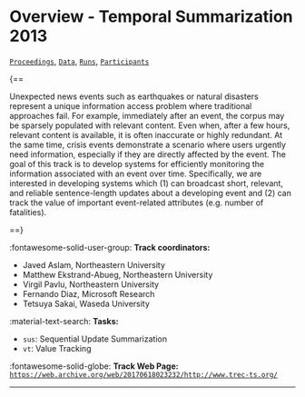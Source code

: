# Overview - Temporal Summarization 2013

[`Proceedings`](./proceedings.md), [`Data`](./data.md), [`Runs`](./runs.md), [`Participants`](./participants.md)

{==

Unexpected news events such as earthquakes or natural disasters represent a unique information access problem where traditional approaches fail. For example, immediately after an event, the corpus may be sparsely populated with relevant content. Even when, after a few hours, relevant content is available, it is often inaccurate or highly redundant. At the same time, crisis events demonstrate a scenario where users urgently need information, especially if they are directly affected by the event. The goal of this track is to develop systems for efficiently monitoring the information associated with an event over time. Specifically, we are interested in developing systems which (1) can broadcast short, relevant, and reliable sentence-length updates about a developing event and (2) can track the value of important event-related attributes (e.g. number of fatalities).

==}

:fontawesome-solid-user-group: **Track coordinators:**

- Javed Aslam, Northeastern University 
- Matthew Ekstrand-Abueg, Northeastern University 
- Virgil Pavlu, Northeastern University 
- Fernando Diaz, Microsoft Research 
- Tetsuya Sakai, Waseda University 

:material-text-search: **Tasks:**

- `sus`: Sequential Update Summarization 
- `vt`: Value Tracking 

:fontawesome-solid-globe: **Track Web Page:** [`https://web.archive.org/web/20170618023232/http://www.trec-ts.org/`](https://web.archive.org/web/20170618023232/http://www.trec-ts.org/) 

---

